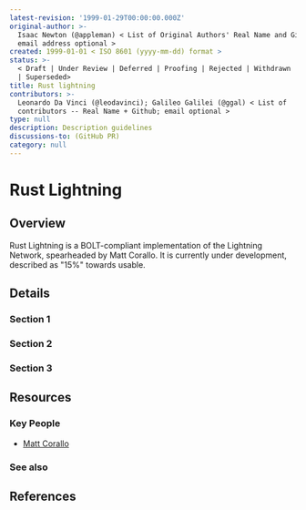 ```yaml
---
latest-revision: '1999-01-29T00:00:00.000Z'
original-author: >-
  Isaac Newton (@appleman) < List of Original Authors' Real Name and Github;
  email address optional >
created: 1999-01-01 < ISO 8601 (yyyy-mm-dd) format >
status: >-
  < Draft | Under Review | Deferred | Proofing | Rejected | Withdrawn | Accepted
  | Superseded>
title: Rust lightning
contributors: >-
  Leonardo Da Vinci (@leodavinci); Galileo Galilei (@ggal) < List of
  contributors -- Real Name + Github; email optional >
type: null
description: Description guidelines
discussions-to: (GitHub PR)
category: null
---
```


# Rust Lightning

## Overview

Rust Lightning is a BOLT-compliant implementation of the Lightning Network, spearheaded by Matt Corallo. It is currently under development, described as "15%" towards usable. 



## Details

### Section 1

### Section 2

### Section 3

## Resources

### Key People

* [Matt Corallo](https://github.com/TheBlueMatt)

### See also

## References

